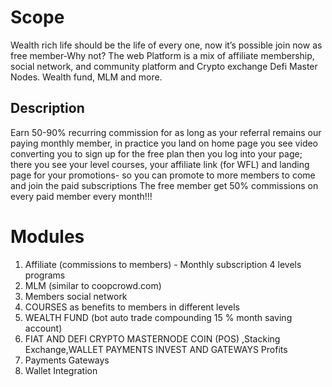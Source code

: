 # Scope
Wealth rich life should be the life of every one, now it’s possible join now as free member-Why not? The web Platform is a mix of affiliate membership, social network, and community platform and Crypto exchange Defi Master Nodes. Wealth fund, MLM and more.

## Description
Earn 50-90% recurring commission for as long as your referral remains our paying monthly member, in practice you land on home page you see video converting you to sign up for the free plan then you log into your page; there you see your level courses, your affiliate link (for WFL) and landing page for your promotions- so you can promote to more members to come and join the paid subscriptions
The free member get 50% commissions on every paid member every month!!!

# Modules
1.	Affiliate (commissions to members) - Monthly subscription 4 levels programs
2.	MLM (similar to coopcrowd.com)
3.	Members social network
4.	COURSES as benefits to members in different levels
5.	WEALTH FUND (bot auto trade compounding 15 % month saving account)
6.	FIAT AND DEFI CRYPTO MASTERNODE COIN (POS) ,Stacking Exchange,WALLET PAYMENTS INVEST AND GATEWAYS Profits
7.	Payments Gateways
8.	Wallet Integration
